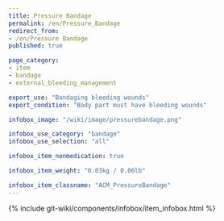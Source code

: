```yaml
---
title: Pressure Bandage
permalink: /en/Pressure_Bandage
redirect_from:
- /en/Pressure Bandage
published: true

page_category:
- item
- bandage
- external_bleeding_management

export_use: "Bandaging bleeding wounds"
export_condition: "Body part must have bleeding wounds"

infobox_image: "/wiki/image/pressurebandage.png"

infobox_use_category: "bandage"
infobox_use_selection: "all"

infobox_item_nonmedication: true

infobox_item_weight: "0.03kg / 0.06lb"

infobox_item_classname: "ACM_PressureBandage"
---
```


{% include git-wiki/components/infobox/item_infobox.html %}